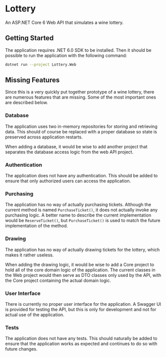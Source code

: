 # Lottery

An ASP.NET Core 6 Web API that simulates a wine lottery.

## Getting Started

The application requires .NET 6.0 SDK to be installed. Then it should be
possible to run the application with the following command:

```sh
dotnet run --project Lottery.Web
```

## Missing Features

Since this is a very quickly put together prototype of a wine lottery, there
are numerous features that are missing. Some of the most important ones are
described below.

### Database

The application uses two in-memory repositories for storing and retrieving
data. This should of course be replaced with a proper database so state is
preserved across application restarts.

When adding a database, it would be wise to add another project that separates
the database access logic from the web API project.

### Authentication

The application does not have any authentication. This should be added to
ensure that only authorized users can access the application.

### Purchasing

The application has no way of actually purchasing tickets. Although the current
method is named `PurchaseTicket()`, it does not actually invoke any purchasing
logic. A better name to describe the current implementation would be
`ReserveTicket()`, but `PurchaseTicket()` is used to match the future
implementation of the method.

### Drawing

The application has no way of actually drawing tickets for the lottery, which
makes it rather useless.

When adding the drawing logic, it would be wise to add a Core project to hold
all of the core domain logic of the application. The current classes in the
Web project would then serve as DTO classes only used by the API, with the
Core project containing the actual domain logic.

### User Interface

There is currently no proper user interface for the application. A Swagger UI is
provided for testing the API, but this is only for development and not for
actual use of the application.

### Tests

The application does not have any tests. This should naturally be added to
ensure that the application works as expected and continues to do so with future
changes.
